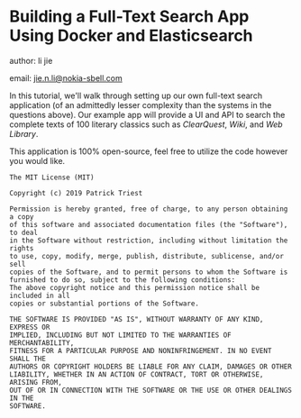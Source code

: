 # Building a Full-Text Search App Using Docker and Elasticsearch

author: li jie

email:  jie.n.li@nokia-sbell.com

In this tutorial, we'll walk through setting up our own full-text search application (of an admittedly lesser complexity than the systems in the questions above).  Our example app will provide a UI and API to search the complete texts of 100 literary classics such as *ClearQuest*, *Wiki*, and *Web Library*.


This application is 100% open-source, feel free to utilize the code however you would like.

```
The MIT License (MIT)

Copyright (c) 2019 Patrick Triest

Permission is hereby granted, free of charge, to any person obtaining a copy
of this software and associated documentation files (the "Software"), to deal
in the Software without restriction, including without limitation the rights
to use, copy, modify, merge, publish, distribute, sublicense, and/or sell
copies of the Software, and to permit persons to whom the Software is
furnished to do so, subject to the following conditions:
The above copyright notice and this permission notice shall be included in all
copies or substantial portions of the Software.

THE SOFTWARE IS PROVIDED "AS IS", WITHOUT WARRANTY OF ANY KIND, EXPRESS OR
IMPLIED, INCLUDING BUT NOT LIMITED TO THE WARRANTIES OF MERCHANTABILITY,
FITNESS FOR A PARTICULAR PURPOSE AND NONINFRINGEMENT. IN NO EVENT SHALL THE
AUTHORS OR COPYRIGHT HOLDERS BE LIABLE FOR ANY CLAIM, DAMAGES OR OTHER
LIABILITY, WHETHER IN AN ACTION OF CONTRACT, TORT OR OTHERWISE, ARISING FROM,
OUT OF OR IN CONNECTION WITH THE SOFTWARE OR THE USE OR OTHER DEALINGS IN THE
SOFTWARE.
```
